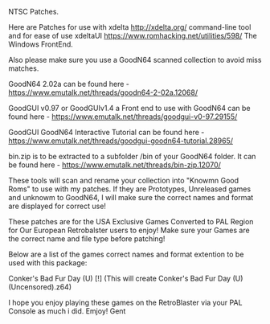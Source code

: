 NTSC Patches.

Here are Patches for use with xdelta http://xdelta.org/ command-line tool and for ease of use xdeltaUI https://www.romhacking.net/utilities/598/ The Windows FrontEnd.

Also please make sure you use a GoodN64 scanned collection to avoid miss matches.

GoodN64 2.02a can be found here - https://www.emutalk.net/threads/goodn64-2-02a.12068/

GoodGUI v0.97 or GoodGUIv1.4 a Front end to use with GoodN64 can be found here - https://www.emutalk.net/threads/goodgui-v0-97.29155/

GoodGUI GoodN64 Interactive Tutorial can be found here - https://www.emutalk.net/threads/goodgui-goodn64-tutorial.28965/

bin.zip is to be extracted to a subfolder /bin of your GoodN64 folder. It can be found here - https://www.emutalk.net/threads/bin-zip.12070/

These tools will scan and rename your collection into "Knowmn Good Roms" to use with my patches. If they are Prototypes, Unreleased games and unknowm to GoodN64, I will make sure the correct names and format are displayed for correct use!

These patches are for the USA Exclusive Games Converted to PAL Region for Our European Retrobalster users to enjoy!
Make sure your Games are the correct name and file type before patching!

Below are a list of the games correct names and format extention to be used with this package:

Conker's Bad Fur Day (U) [!] (This will create Conker's Bad Fur Day (U) (Uncensored).z64)

I hope you enjoy playing these games on the RetroBlaster via your PAL Console as much i did.
Emjoy!
Gent
